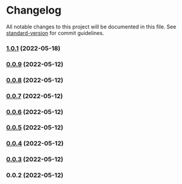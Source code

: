 # Changelog

All notable changes to this project will be documented in this file. See [standard-version](https://github.com/conventional-changelog/standard-version) for commit guidelines.

### [1.0.1](https://github.com/exoort/nuxt-cms-engine/compare/v0.0.9...v1.0.1) (2022-05-18)

### [0.0.9](https://github.com/exoort/nuxt-cms-engine/compare/v0.0.8...v0.0.9) (2022-05-12)

### [0.0.8](https://github.com/exoort/nuxt-cms-engine/compare/v0.0.7...v0.0.8) (2022-05-12)

### [0.0.7](https://github.com/exoort/nuxt-cms-engine/compare/v0.0.6...v0.0.7) (2022-05-12)

### [0.0.6](https://github.com/exoort/nuxt-cms-engine/compare/v0.0.5...v0.0.6) (2022-05-12)

### [0.0.5](https://github.com/exoort/nuxt-cms-engine/compare/v0.0.4...v0.0.5) (2022-05-12)

### [0.0.4](https://github.com/lihbr/nuxt-hue/compare/v0.0.3...v0.0.4) (2022-05-12)

### [0.0.3](https://github.com/lihbr/nuxt-hue/compare/v0.0.2...v0.0.3) (2022-05-12)

### 0.0.2 (2022-05-12)
